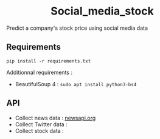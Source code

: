 # <center>Social_media_stock</center>
Predict a company's stock price using social media data


## Requirements

```
pip install -r requirements.txt
```

Additionnal requirements :
- BeautifulSoup 4 : `sudo apt install python3-bs4`

## API

- Collect news data : [newsapi.org](https://newsapi.org)
- Collect Twitter data :
- Collect stock data :
